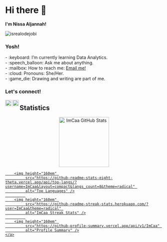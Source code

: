 # <summary><strong>Hi there :wave: 
I'm Nissa Aljannah!</strong></summary>
<p align="left"> <img src="https://komarev.com/ghpvc/?username=goonesmile&label=Profile%20views&color=0e75b6&style=flat" alt="isrealodejobi" />
</p>

### <summary><strong>Yosh!</strong></summary>
<p>
    - :keyboard: I’m currently learning Data Analytics. </br>
    - :speech_balloon: Ask me about anything.</br>
    - :mailbox: How to reach me: <a href="nissaaljannah15@gmail.com">Email me!</a>  </br>
    - :cloud: Pronouns: She/Her. </br>
    - :game_die: Drawing and writing are part of me. </br>
<p>
 
### <summary><strong>Let's connect!</strong></summary>
<a href="https://www.instagram.com/nsa.aljannah_/">
  <img align="left" alt="ca Instagram" width="20px" src="https://simpleicons.now.sh/instagram/495f7e" />
</a>
<a href="https://nissaaljannah.blogspot.com/">
  <img align="left" alt="ca Blog" width="20px" src="https://simpleicons.now.sh/blogger/495f7e" />
</a>

<h2 align="left">Statistics</h2>

<p align="center">
    <a href="https://github.com/ImCaa">
        <img height="160em" 
             src="https://github-readme-stats-eight-theta.vercel.app/api?username=ImCaa&show_icons=true&theme=radical&include_all_commits=true&count_private=true" 
             alt="ImCaa GitHub Stats" />
             
        <img height="160em" 
             src="https://github-readme-stats-eight-theta.vercel.app/api/top-langs/?username=ImCaa&layout=compact&langs_count=8&theme=radical" 
             alt="Top Languages" />
             
        <img height="160em" 
             src="https://github-readme-streak-stats.herokuapp.com/?user=ImCaa&theme=radical" 
             alt="ImCaa Streak Stats" />
             
        <img height="160em" 
             src="https://github-profile-summary.vercel.app/api/v1/ImCaa" 
             alt="Profile Summary" />
    </a>
</p>

